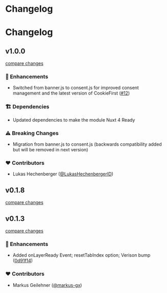 # Changelog

# Changelog

## v1.0.0

[compare changes](https://github.com/markus-gx/nuxt-cookie-first/compare/v0.1.9...v1.0.0)

### 🚀 Enhancements

- Switched from banner.js to consent.js for improved consent management and the latest version of CookieFirst ([#12](https://github.com/markus-gx/nuxt-cookie-first/pull/12))

### 🏗️ Dependencies

- Updated dependencies to make the module Nuxt 4 Ready

### ⚠️ Breaking Changes

- Migration from banner.js to consent.js (backwards compatibility added but will be removed in next version)

### ❤️ Contributors

- Lukas Hechenberger ([@LukasHechenbergerID](http://github.com/LukasHechenbergerID))

## v0.1.8

[compare changes](https://github.com/markus-gx/nuxt-cookie-first/compare/v0.1.7...v0.1.8)

## v0.1.3

[compare changes](https://github.com/markus-gx/nuxt-cookie-first/compare/v0.1.2...v0.1.3)

### 🚀 Enhancements

- Added onLayerReady Event; resetTabIndex option; Verison bump ([0d91f14](https://github.com/markus-gx/nuxt-cookie-first/commit/0d91f14))

### ❤️ Contributors

- Markus Geilehner ([@markus-gx](http://github.com/markus-gx))
